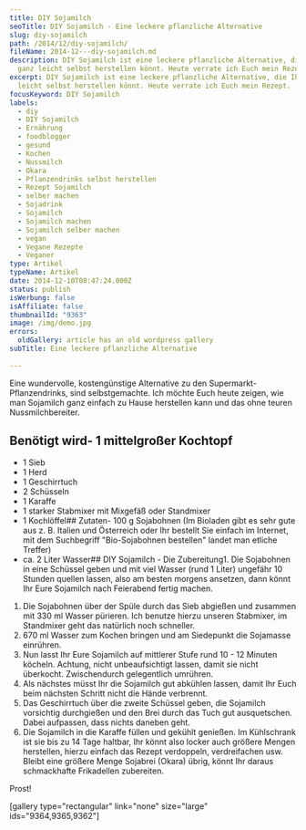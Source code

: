 ```yaml
---
title: DIY Sojamilch
seoTitle: DIY Sojamilch - Eine leckere pflanzliche Alternative
slug: diy-sojamilch
path: /2014/12/diy-sojamilch/
fileName: 2014-12---diy-sojamilch.md
description: DIY Sojamilch ist eine leckere pflanzliche Alternative, die Ihr
  ganz leicht selbst herstellen könnt. Heute verrate ich Euch mein Rezept.
excerpt: DIY Sojamilch ist eine leckere pflanzliche Alternative, die Ihr ganz
  leicht selbst herstellen könnt. Heute verrate ich Euch mein Rezept.
focusKeyword: DIY Sojamilch
labels:
  - diy
  - DIY Sojamilch
  - Ernährung
  - foodblogger
  - gesund
  - Kochen
  - Nussmilch
  - Okara
  - Pflanzendrinks selbst herstellen
  - Rezept Sojamilch
  - selber machen
  - Sojadrink
  - Sojamilch
  - Sojamilch machen
  - Sojamilch selber machen
  - vegan
  - Vegane Rezepte
  - Veganer
type: Artikel
typeName: Artikel
date: 2014-12-10T08:47:24.000Z
status: publish
isWerbung: false
isAffiliate: false
thumbnailId: "9363"
image: /img/demo.jpg
errors:
  oldGallery: article has an old wordpress gallery
subTitle: Eine leckere pflanzliche Alternative
  
---
```


Eine wundervolle, kostengünstige Alternative zu den Supermarkt-Pflanzendrinks,
sind selbstgemachte. Ich möchte Euch heute zeigen, wie man Sojamilch ganz
einfach zu Hause herstellen kann und das ohne teuren Nussmilchbereiter.

## Benötigt wird- 1 mittelgroßer Kochtopf

- 1 Sieb
- 1 Herd
- 1 Geschirrtuch
- 2 Schüsseln
- 1 Karaffe
- 1 starker Stabmixer mit Mixgefäß oder Standmixer
- 1 Kochlöffel## Zutaten- 100 g Sojabohnen (Im Bioladen gibt es sehr gute aus z.
  B. Italien und Österreich oder Ihr bestellt Sie einfach im Internet, mit dem
  Suchbegriff "Bio-Sojabohnen bestellen" landet man etliche Treffer)
- ca. 2 Liter Wasser## DIY Sojamilch - Die Zubereitung1. Die Sojabohnen in eine
  Schüssel geben und mit viel Wasser (rund 1 Liter) ungefähr 10 Stunden quellen
  lassen, also am besten morgens ansetzen, dann könnt Ihr Eure Sojamilch nach
  Feierabend fertig machen.

1.  Die Sojabohnen über der Spüle durch das Sieb abgießen und zusammen mit 330
    ml Wasser pürieren. Ich benutze hierzu unseren Stabmixer, im Standmixer geht
    das natürlich noch schneller.
1.  670 ml Wasser zum Kochen bringen und am Siedepunkt die Sojamasse einrühren.
1.  Nun lasst Ihr Eure Sojamilch auf mittlerer Stufe rund 10 - 12 Minuten
    köcheln. Achtung, nicht unbeaufsichtigt lassen, damit sie nicht überkocht.
    Zwischendurch gelegentlich umrühren.
1.  Als nächstes müsst Ihr die Sojamilch gut abkühlen lassen, damit Ihr Euch
    beim nächsten Schritt nicht die Hände verbrennt.
1.  Das Geschirrtuch über die zweite Schüssel geben, die Sojamilch vorsichtig
    durchgießen und den Brei durch das Tuch gut ausquetschen. Dabei aufpassen,
    dass nichts daneben geht.
1.  Die Sojamilch in die Karaffe füllen und gekühlt genießen. Im Kühlschrank ist
    sie bis zu 14 Tage haltbar, Ihr könnt also locker auch größere Mengen
    herstellen, hierzu einfach das Rezept verdoppeln, verdreifachen usw. Bleibt
    eine größere Menge Sojabrei (Okara) übrig, könnt Ihr daraus schmackhafte
    Frikadellen zubereiten.

Prost!

[gallery type="rectangular" link="none" size="large" ids="9364,9365,9362"]

&nbsp;

  